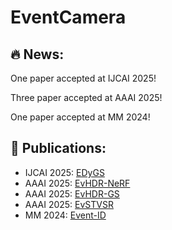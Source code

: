 # EventCamera

## 🔥 News:

 One paper accepted at IJCAI 2025!

 Three paper accepted at AAAI 2025!

 One paper accepted at MM 2024!



## 🚀 Publications:

- IJCAI 2025:  [EDyGS](https://lu123456789.github.io/EDyGS/)
- AAAI 2025: [EvHDR-NeRF](https://zehaoc.github.io/EvHDR-NeRF/)
- AAAI 2025: [EvHDR-GS](https://zehaoc.github.io/EvHDR-GS/)
- AAAI 2025: [EvSTVSR](https://hjyyyd.github.io/EvSTVSR_web/)
- MM 2024: [Event-ID](https://zehaoc.github.io/Event-ID/)

